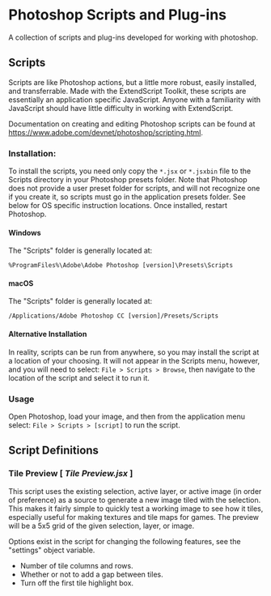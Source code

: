 # Photoshop Scripts and Plug-ins
A collection of scripts and plug-ins developed for working with photoshop.

## Scripts
Scripts are like Photoshop actions, but a little more robust, easily installed, and transferrable. Made with the ExtendScript Toolkit, these scripts are essentially an application specific JavaScript. Anyone with a familiarity with JavaScript should have little difficulty in working with ExtendScript.

Documentation on creating and editing Photoshop scripts can be found at https://www.adobe.com/devnet/photoshop/scripting.html.

### Installation:
To install the scripts, you need only copy the `*.jsx` or `*.jsxbin` file to the Scripts directory in your Photoshop presets folder. Note that Photoshop does not provide a user preset folder for scripts, and will not recognize one if you create it, so scripts must go in the application presets folder. See below for OS specific instruction locations. Once installed, restart Photoshop.

#### Windows
The "Scripts" folder is generally located at:
```
%ProgramFiles%\Adobe\Adobe Photoshop [version]\Presets\Scripts
```

#### macOS
The "Scripts" folder is generally located at:
```
/Applications/Adobe Photoshop CC [version]/Presets/Scripts
```

#### Alternative Installation
In reality, scripts can be run from anywhere, so you may install the script at a location of your choosing. It will not appear in the Scripts menu, however, and you will need to select: `File > Scripts > Browse`, then navigate to the location of the script and select it to run it.

### Usage
Open Photoshop, load your image, and then from the application menu select: `File > Scripts > [script]` to run the script.

## Script Definitions

### Tile Preview [ _Tile Preview.jsx_ ]
This script uses the existing selection, active layer, or active image (in order of preference) as a source to generate a new image tiled with the selection. This makes it fairly simple to quickly test a working image to see how it tiles, especially useful for making textures and tile maps for games. The preview will be a 5x5 grid of the given selection, layer, or image.

Options exist in the script for changing the following features, see the "settings" object variable.
* Number of tile columns and rows.
* Whether or not to add a gap between tiles.
* Turn off the first tile highlight box.
